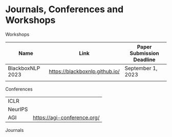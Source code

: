 # Journals, Conferences and Workshops

Workshops

| Name | Link | Paper Submission Deadline |
| --- | --- | --- |
| BlackboxNLP 2023 | https://blackboxnlp.github.io/ | September 1, 2023 |
|  |  |  |

Conferences

|  |  |
| --- | --- |
| ICLR |  |
| NeurIPS |  |
| AGI | https://agi-conference.org/ |

Journals